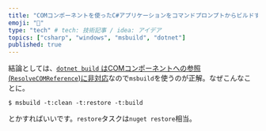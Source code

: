 ```yaml
---
title: "COMコンポーネントを使ったC#アプリケーションをコマンドプロンプトからビルドする"
emoji: "👮"
type: "tech" # tech: 技術記事 / idea: アイデア
topics: ["csharp", "windows", "msbuild", "dotnet"]
published: true
---
```


結論としては、[`dotnet build` はCOMコンポーネントへの参照(`ResolveCOMReference`)に非対応](https://learn.microsoft.com/en-us/visualstudio/msbuild/resolvecomreference-task?view=vs-2022#msb4803-error)なので`msbuild`を使うのが正解。なぜこんなことに。

```
$ msbuild -t:clean -t:restore -t:build
```

とかすればいいです。`restore`タスクは`nuget restore`相当。
